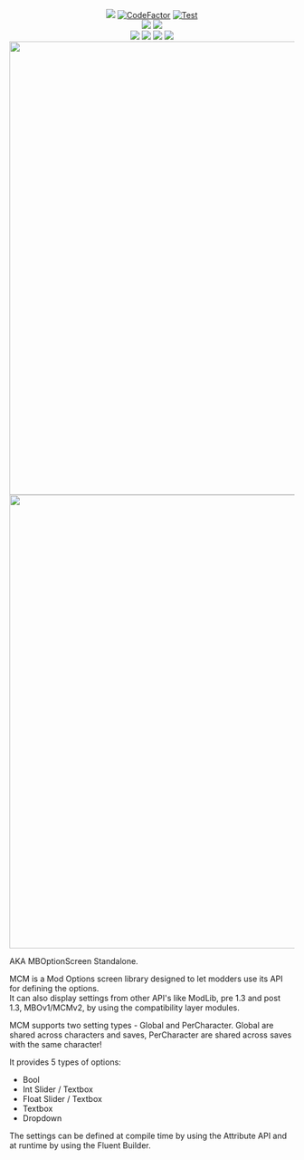 <p align="center">
    <a href="https://github.com/Bannerlord.MBOptionScreen" alt="Lines Of Code">
    <img src="https://tokei.rs/b1/github/Aragas/Bannerlord.MBOptionScreen?category=code" /></a>
    <a href="https://www.codefactor.io/repository/github/aragas/bannerlord.mboptionscreen"><img src="https://www.codefactor.io/repository/github/aragas/bannerlord.mboptionscreen/badge" alt="CodeFactor" /></a>
    <a href="https://github.com/Aragas/Bannerlord.MBOptionScreen/actions?query=workflow%3ATest"><img src="https://github.com/Aragas/Bannerlord.MBOptionScreen/workflows/Test/badge.svg?branch=v3&event=push" alt="Test" /></a>
    </br>
    <a href="https://www.nuget.org/packages/Bannerlord.MCM" alt="NuGet Bannerlord.MCM">
    <img src="https://img.shields.io/nuget/v/Bannerlord.MCM.svg?label=NuGet%20Bannerlord.MCM&colorB=blue" /></a>
    <a href="https://www.nuget.org/packages/Bannerlord.MCM.Integrated" alt="NuGet Bannerlord.MCM.Integrated">
    <img src="https://img.shields.io/nuget/v/Bannerlord.MCM.Integrated.svg?label=NuGet%20Bannerlord.MCM.Integrated&colorB=blue" /></a>
    </br>
    <a href="https://www.nexusmods.com/mountandblade2bannerlord/mods/612" alt="Nexus Mod Configuration Menu">
    <img src="https://img.shields.io/badge/Nexus-Mod%20Configuration%20Menu-yellow.svg" /></a>
    <a href="https://www.nexusmods.com/mountandblade2bannerlord/mods/612" alt="Nexus Mod Configuration Menu">
    <img src="https://img.shields.io/endpoint?url=https%3A%2F%2Fnexusmods-version-pzk4e0ejol6j.runkit.sh%3FgameId%3Dmountandblade2bannerlord%26modId%3D612" /></a>
    <a href="https://www.nexusmods.com/mountandblade2bannerlord/mods/612" alt="Nexus Mod Configuration Menu">
    <img src="https://img.shields.io/endpoint?url=https%3A%2F%2Fnexusmods-downloads-ayuqql60xfxb.runkit.sh%2F%3Ftype%3Dunique%26gameId%3D3174%26modId%3D612" /></a>
    <a href="https://www.nexusmods.com/mountandblade2bannerlord/mods/612" alt="Nexus Mod Configuration Menu">
    <img src="https://img.shields.io/endpoint?url=https%3A%2F%2Fnexusmods-downloads-ayuqql60xfxb.runkit.sh%2F%3Ftype%3Dtotal%26gameId%3D3174%26modId%3D612" /></a>
    </br>
    <img src="https://staticdelivery.nexusmods.com/mods/3174/images/headers/612_1592411190.jpg" width="800">
    </br>
    <img src="https://github.com/Aragas/Bannerlord.MBOptionScreen/blob/v3/.github/resources/main.png?raw=true" width="800">
</p>



AKA MBOptionScreen Standalone.  
  
MCM is a Mod Options screen library designed to let modders use its API for defining the options.  
It can also display settings from other API's like ModLib, pre 1.3 and post 1.3, MBOv1/MCMv2, by using the compatibility layer modules.  
  
MCM supports two setting types - Global and PerCharacter. Global are shared across characters and saves, PerCharacter are shared across saves with the same character!  
  
It provides 5 types of options:
* Bool
* Int Slider / Textbox
* Float Slider / Textbox 
* Textbox
* Dropdown  
  
The settings can be defined at compile time by using the Attribute API and at runtime by using the Fluent Builder.  
